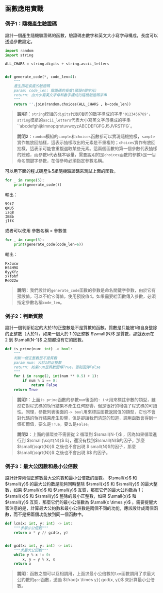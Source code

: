 ## 函數應用實戰

### 例子1：隨機產生驗證碼

設計一個產生隨機驗證碼的函數，驗證碼由數字和英文大小寫字母構成，長度可以透過參數設定。

```python
import random
import string

ALL_CHARS = string.digits + string.ascii_letters


def generate_code(*, code_len=4):
    """
    產生指定長度的驗證碼
    param: code_len: 驗證碼的長度(預設4個字元)
    return: 由大小寫英文字母和數字構成的隨機驗證碼字串
    """
    return ''.join(random.choices(ALL_CHARS , k=code_len))
```
> **說明1**：`string`模組的`digits`代表0到9的數字構成的字串`'0123456789'`，`string`模組的`ascii_letters`代表大小寫英文字母構成的字串`'abcdefghijklmnopqrstuvwxyzABCDEFGFGJ5JVRSTFGˋ。
>
> **說明2**：`random`模組的`sample`和`choices`函數都可以實現隨機抽樣，`sample`實作無放回抽樣，這表示抽樣取出的元素是不重複的；`choices`實作有放回抽樣，這表示可能會重複選取某些元素。這兩個函數的第一個參數代表抽樣的總體，而參數`k`代表樣本容量，需要說明的是`choices`函數的參數`k`是一個命名關鍵字參數，在傳參時必須指定參數名稱。

可以用下面的程式碼產生5組隨機驗證碼來測試上面的函數。

```python
for _ in range(5):
    print(generate_code()) 
```

輸出：

```
59tZ
QKU5
izq8
IBBb
jIfX
```

或者可以使用 參數名稱 = 參數值

```python
for _ in range(5):
    print(generate_code(code_len=6))
```

輸出：

```
FxJucw
HS4H9G
0yyXfz
x7fohf
ReO22w
```

> **說明**：我們設計的`generate_code`函數的參數是命名關鍵字參數，由於它有預設值，可以不給它傳值，使用預設值4。如果需要給函數傳入參數，必須指定參數名稱`code_len`。

### 例子2：判斷質數

設計一個判斷給定的大於1的正整數是不是質數的函數。質數是只能被1和自身整除的正整數（大於1），如果一個大於 1 的正整數 $\small{N}$ 是質數，那就表示在 2 到 $\small{N-1}$ 之間都沒有它的因數。

```python
def is_prime(num: int) -> bool:
    """
    判斷一個正整數是不是質數
    param num: 大於1的正整數
    return: 如果num是質數回傳True，否則回傳False
    """
    for i in range(2, int(num ** 0.5) + 1):
        if num % i == 0:
            return False
    return True
```

> **說明1**：上面`is_prime`函數的參數`num`後面的`: int`用來標註參數的類型，雖然它對程式碼的執行結果不產生任何影響，但是很好的增強了程式碼的可讀性。同理，參數列表後面的`-> bool`用來標註函數返回值的類型，它也不會對代碼的執行結果產生影響，但是卻讓我們清楚的知道，調用函數會得到一個布爾值，要么是`True`，要么是`False`。
>
> **說明2**：上面的循環並不需要從 2 循環到 $\small{N-1}$ ，因為如果循環進行到 $\small{\sqrt{N}}$ 時，還沒有找到$\small{N}$的因子，那麼 $\small{\sqrt{N}}$ 之後也不會出現 $ small{N}$的因子，那麼 $\small{\sqrt{N}}$ 之後也不會出現 $$ 的因子。

### 例子3：最大公因數和最小公倍數

設計計算兩個正整數最大公約數和最小公倍數的函數。 $\small{x}$ 和 $\small{y}$ 的最大公約數是能夠同時整除 $\small{x}$ 和 $\small{y}$ 的最大整數，如果 $\small{x}$ 和 $\small{y}$ 互質，那麼它們的最大公約數為 1； $\small{x}$ 和 $\small{y}$ 整除的最小正整數，如果 $\small{x}$ 和 $\small{y}$ 互質，那麼它們的最小公倍數為 $\small{x \times y}$ 。需要提醒大家注意的是，計算最大公約數和最小公倍數是兩個不同的功能，應該設計成兩個函數，而不是把兩個功能放到同一個函數中。

```python
def lcm(x: int, y: int) -> int:
    """求最小公倍數"""
    return x * y // gcd(x, y)


def gcd(x: int, y: int) -> int:
    """求最大公因數"""
    while y % x != 0:
        x, y = y % x, x
    return x
```

> **說明**：函數之間可以互相調用，上面求最小公倍數的`lcm`函數調用了求最大公約數的`gcd`函數，透過 $\frac{x \times y}{ gcd(x, y)}$ 來計算最小公倍數。
